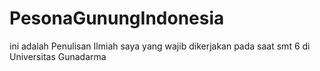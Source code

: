 # PesonaGunungIndonesia 
ini adalah Penulisan Ilmiah saya yang wajib dikerjakan pada saat smt 6 di Universitas Gunadarma
